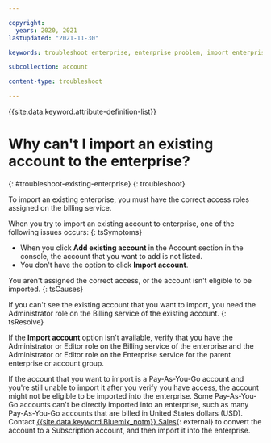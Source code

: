 ```yaml
---

copyright:
  years: 2020, 2021
lastupdated: "2021-11-30"

keywords: troubleshoot enterprise, enterprise problem, import enterprise, existing enterprise

subcollection: account

content-type: troubleshoot

---
```


{{site.data.keyword.attribute-definition-list}}


# Why can't I import an existing account to the enterprise?
{: #troubleshoot-existing-enterprise}
{: troubleshoot}

To import an existing enterprise, you must have the correct access roles assigned on the billing service. 

When you try to import an existing account to enterprise, one of the following issues occurs:
{: tsSymptoms}

* When you click **Add existing account** in the Account section in the console, the account that you want to add is not listed.
* You don't have the option to click **Import account**.

You aren't assigned the correct access, or the account isn't eligible to be imported.
{: tsCauses}

If you can't see the existing account that you want to import, you need the Administrator role on the Billing service of the existing account.
{: tsResolve}

If the **Import account** option isn't available, verify that you have the Administrator or Editor role on the Billing service of the enterprise and the Administrator or Editor role on the Enterprise service for the parent enterprise or account group.

If the account that you want to import is a Pay-As-You-Go account and you're still unable to import it after you verify you have access, the account might not be eligible to be imported into the enterprise. Some Pay-As-You-Go accounts can't be directly imported into an enterprise, such as many Pay-As-You-Go accounts that are billed in United States dollars (USD). Contact [{{site.data.keyword.Bluemix_notm}} Sales](https://www.ibm.com/cloud?contactmodule){: external} to convert the account to a Subscription account, and then import it into the enterprise.
